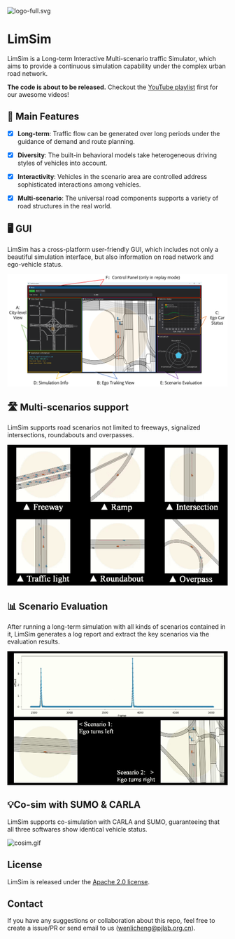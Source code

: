 ![logo-full.svg](/home/wayne/code/LimSim%20Public/assets/logo-full.svg)

# LimSim

LimSim is a Long-term Interactive Multi-scenario traffic Simulator, which aims to provide a continuous simulation capability under the complex urban road network.

**The code is about to be released.** Checkout the [YouTube playlist](https://www.youtube.com/playlist?list=PLNeNtm096CAyYD1JJnkQ4gMaoFSdFLn2y) first for our awesome videos!

## 🎁 Main Features

- [x] **Long-term**: Traffic flow can be generated over long periods under the guidance of demand and route planning.

- [x] **Diversity**: The built-in behavioral models take heterogeneous driving styles of vehicles into account.

- [x] **Interactivity**: Vehicles in the scenario area are controlled  address sophisticated interactions among vehicles.

- [x] **Multi-scenario**: The universal road components supports a variety of road structures in the real world.

## 🖥️ GUI

LimSim has a cross-platform user-friendly GUI, which includes not only a beautiful simulation interface, but also information on road network and ego-vehicle status.

<img src="assets/limsim_gui.png" title="" alt="limsim_gui.png" data-align="center">

## 🛣️ Multi-scenarios support

LimSim supports road scenarios not limited to freeways, signalized intersections, roundabouts and overpasses.

<img src="assets/scenarios.gif" title="" alt="scenarios.gif" data-align="center">

## 📊 Scenario Evaluation

After running a long-term simulation with all kinds of scenarios contained in it, LimSim generates a log report and extract the key scenarios via the evaluation results.

<img src="assets/evaluation.gif" title="" alt="evaluation.gif" data-align="center">

## 💡Co-sim with SUMO & CARLA

LimSim supports co-simulation with CARLA and SUMO, guaranteeing that all three softwares show identical vehicle status. 

<img src="assets/cosim.gif" title="" alt="cosim.gif" data-align="center">

## License

LimSim is released under the [Apache 2.0 license](https://github.com/PJLab-ADG/SensorsCalibration/blob/master/LICENSE).

## Contact

If you have any suggestions or collaboration about this repo, feel free to create a issue/PR or send email to us (<a href="mailto:wenlicheng@pjlab.org.cn">wenlicheng@pjlab.org.cn</a>).
